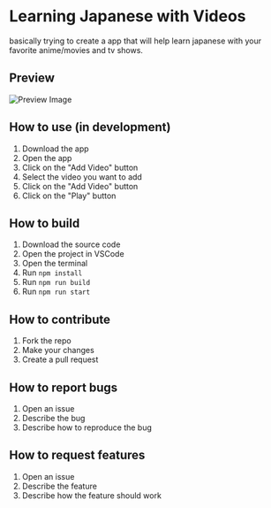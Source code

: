 # Learning Japanese with Videos

basically trying to create a app that will help learn japanese with your favorite anime/movies and tv shows.

## Preview

![Preview Image](https://user-images.githubusercontent.com/41261680/209686609-1aaedabb-428f-42ff-b7c4-85e703b68516.png)

## How to use (in development)

1. Download the app
2. Open the app
3. Click on the "Add Video" button
4. Select the video you want to add
5. Click on the "Add Video" button
6. Click on the "Play" button

## How to build

1. Download the source code
2. Open the project in VSCode
3. Open the terminal
4. Run `npm install`
5. Run `npm run build`
6. Run `npm run start`

## How to contribute

1. Fork the repo
2. Make your changes
3. Create a pull request

## How to report bugs

1. Open an issue
2. Describe the bug
3. Describe how to reproduce the bug

## How to request features

1. Open an issue
2. Describe the feature
3. Describe how the feature should work
